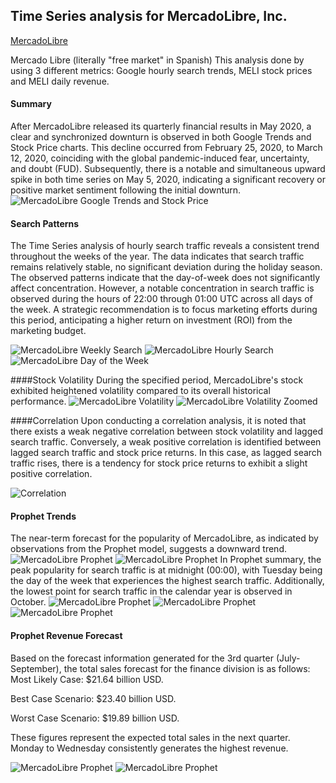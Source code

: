 ## Time Series analysis for MercadoLibre, Inc. 
[MercadoLibre](https://www.mercadolibre.com)

Mercado Libre (literally "free market" in Spanish)
This analysis done by using 3 different metrics: Google hourly search trends, MELI stock prices and MELI daily revenue.
#### Summary

After MercadoLibre released its quarterly financial results in May 2020, a clear and synchronized downturn is observed in both Google Trends and Stock Price charts. This decline occurred from February 25, 2020, to March 12, 2020, coinciding with the global pandemic-induced fear, uncertainty, and doubt (FUD). Subsequently, there is a notable and simultaneous upward spike in both time series on May 5, 2020, indicating a significant recovery or positive market sentiment following the initial downturn.
![MercadoLibre Google Trends and Stock Price](images/bokeh_plot.png)

#### Search Patterns 

The Time Series analysis of hourly search traffic reveals a consistent trend throughout the weeks of the year. The data indicates that search traffic remains relatively stable, no significant deviation during the holiday season. The observed patterns indicate that the day-of-week does not significantly affect concentration. However, a notable concentration in search traffic is observed during the hours of 22:00 through 01:00 UTC across all days of the week. A strategic recommendation is to focus marketing efforts during this period, anticipating a higher return on investment (ROI) from the marketing budget.

![MercadoLibre Weekly Search](images/weekly_search.png)
![MercadoLibre Hourly Search](images/hourly_search.png)
![MercadoLibre Day of the Week](images/dayofweek.png)

####Stock Volatility
During the specified period, MercadoLibre's stock exhibited heightened volatility compared to its overall historical performance.
![MercadoLibre Volatility](images/stock_volatility.png)
![MercadoLibre Volatility Zoomed](images/zommed_volatility.png)

####Correlation
Upon conducting a correlation analysis, it is noted that there exists a weak negative correlation between stock volatility and lagged search traffic. Conversely, a weak positive correlation is identified between lagged search traffic and stock price returns. In this case, as lagged search traffic rises, there is a tendency for stock price returns to exhibit a slight positive correlation.

![Correlation](images/corrolation.png)

#### Prophet Trends
The near-term forecast for the popularity of MercadoLibre, as indicated by observations from the Prophet model, suggests a downward trend.
![MercadoLibre Prophet](images/overall_trend.png)
![MercadoLibre Prophet](images/trend.png)
In Prophet summary, the peak popularity for search traffic is at midnight (00:00), with Tuesday being the day of the week that experiences the highest search traffic. Additionally, the lowest point for search traffic in the calendar year is observed in October.
![MercadoLibre Prophet](images/yearly_trend.png)
![MercadoLibre Prophet](images/weekly_trend.png)
![MercadoLibre Prophet](images/daily_trend.png)

#### Prophet Revenue Forecast

Based on the forecast information generated for the 3rd quarter (July-September), the total sales forecast for the finance division is as follows:
Most Likely Case: $21.64 billion USD.

Best Case Scenario: $23.40 billion USD.   

Worst Case Scenario: $19.89 billion USD.

These figures represent the expected total sales in the next quarter. Monday to Wednesday consistently generates the highest revenue.

![MercadoLibre Prophet](images/Revenue_forcast.png)
![MercadoLibre Prophet](images/daily_revenue.png)

